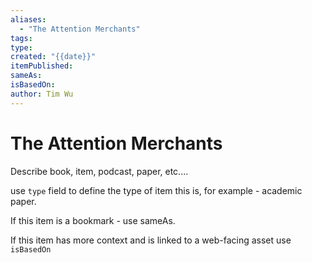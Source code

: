 ```yaml
---
aliases:
  - "The Attention Merchants"
tags: 
type: 
created: "{{date}}"
itemPublished: 
sameAs: 
isBasedOn: 
author: Tim Wu
---
```

# The Attention Merchants

Describe book, item, podcast, paper, etc....

use `type` field to define the type of item this is, for example - academic paper. 

If this item is a bookmark - use sameAs.

If this item has more context and is linked to a web-facing asset use `isBasedOn`